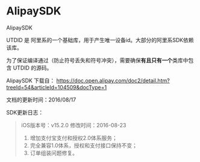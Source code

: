 # AlipaySDK
AlipaySDK

UTDID 是 阿里系的一个基础库，用于产生唯一设备id。大部分的阿里系SDK依赖该库。

为了保证编译通过（防止符号丢失和符号冲突），需要确保**有且只有一个**类库中包含 UTDID 的源码。

AlipaySDK 下载自： https://doc.open.alipay.com/doc2/detail.htm?treeId=54&articleId=104509&docType=1

文档的更新时间：2016/08/17 


SDK更新日志：

> iOS版本号：v15.2.0
> 修改时间：2016-08-23
> 1. 增加支付宝支付和授权2.0体系服务；
> 2. 完全兼容1.0体系，授权和支付接口保持不变；
> 3. 订单组装问题修复。
